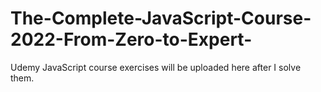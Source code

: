 # The-Complete-JavaScript-Course-2022-From-Zero-to-Expert-
Udemy JavaScript course exercises will be uploaded here after I solve them.
